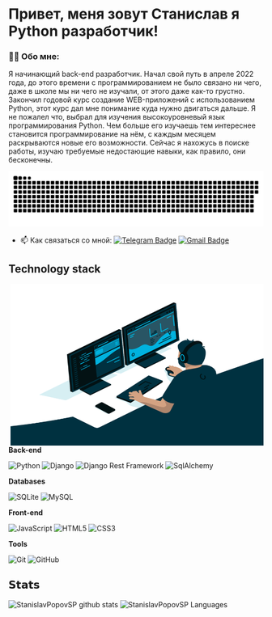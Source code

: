 # Привет, меня зовут Станислав я Python разработчик!

### :man_technologist: Обо мне:

Я начинающий back-end разработчик. Начал свой путь в апреле 2022 года, до этого времени с программированием не было связано ни чего, даже в школе мы ни чего не изучали, от этого даже как-то грустно. Закончил годовой курс создание WEB-приложений с использованием Python, этот курс дал мне понимание куда нужно двигаться дальше. Я не пожалел что, выбрал для изучения высокоуровневый язык программирования Python. Чем больше его изучаешь тем интереснее становится программирование на нём, с каждым месяцем раскрываются новые его возможности. Сейчас я нахожусь в поиске работы, изучаю требуемые недостающие навыки, как правило, они бесконечны. 

<p align="center">
 <img width="600" src="github-snake.svg" alt="snake"/>
</p>

- :mailbox: Как связаться со мной: [![Telegram Badge](https://img.shields.io/badge/-StanislavPopovSP-blue?style=flat&logo=Telegram&logoColor=white)](https://t.me/Stas59RUS) [![Gmail Badge](https://img.shields.io/badge/-Gmail-red?style=flat&logo=Gmail&logoColor=white)](mailto:staspopov4@gmail.com)


## Technology stack

<img align="right" alt="GIF" src="https://github.com/DJWOMS/DJWOMS/blob/main/code.gif?raw=true" width="500" height="320" />

**Back-end**

![Python](https://img.shields.io/badge/-Python-black?style=flat-square&logo=Python)
![Django](https://img.shields.io/badge/-Django-0aad48?style=flat-square&logo=Django)
![Django Rest Framework](https://img.shields.io/badge/DRF-red?style=flat-square&logo=Django)
![SqlAlchemy](https://img.shields.io/badge/-SqlAlchemy-FCA121?style=flat-square&logo=SqlAlchemy)

**Databases**

![SQLite](https://img.shields.io/badge/-SQLite-%232c3e50?style=flat-square&logo=SQLite)
![MySQL](https://img.shields.io/badge/-MySQL-%232c3e50?style=flat-square&logo=MySQL)

**Front-end**

![JavaScript](https://img.shields.io/badge/-JavaScript-%23F7DF1C?style=flat-square&logo=javascript&logoColor=000000&labelColor=%23F7DF1C&color=%23FFCE5A)
![HTML5](https://img.shields.io/badge/-HTML5-%23E44D27?style=flat-square&logo=html5&logoColor=ffffff)
![CSS3](https://img.shields.io/badge/-CSS3-%231572B6?style=flat-square&logo=css3)

**Tools**

![Git](https://img.shields.io/badge/-Git-black?style=flat-square&logo=git)
![GitHub](https://img.shields.io/badge/-GitHub-181717?style=flat-square&logo=github)

## 𝗦𝘁𝗮𝘁𝘀

![StanislavPopovSP github stats](https://github-readme-stats.vercel.app/api?username=StanislavPopovSP&show_icons=true&theme=dracula&include_all_commits=true&count_private=true)
![StanislavPopovSP Languages](https://github-readme-stats.vercel.app/api/top-langs/?username=StanislavPopovSP&layout=compact&count_private=true&theme=gruvbox)

<!--
**StanislavPopovSP/StanislavPopovSP** is a ✨ _special_ ✨ repository because its `README.md` (this file) appears on your GitHub profile.

Here are some ideas to get you started:

- 🔭 I’m currently working on ...
- 🌱 I’m currently learning ...
- 👯 I’m looking to collaborate on ...
- 🤔 I’m looking for help with ...
- 💬 Ask me about ...
- 📫 How to reach me: ...
- 😄 Pronouns: ...
- ⚡ Fun fact: ...
-->
